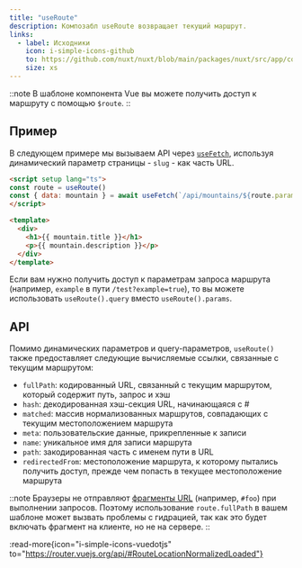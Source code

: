 ```yaml
---
title: "useRoute"
description: Композабл useRoute возвращает текущий маршрут.
links:
  - label: Исходники
    icon: i-simple-icons-github
    to: https://github.com/nuxt/nuxt/blob/main/packages/nuxt/src/app/composables/router.ts
    size: xs
---
```


::note
В шаблоне компонента Vue вы можете получить доступ к маршруту с помощью `$route`.
::

## Пример

В следующем примере мы вызываем API через [`useFetch`](/docs/api/composables/use-fetch), используя динамический параметр страницы - `slug` - как часть URL.

```html [~/pages/[slug\\].vue]
<script setup lang="ts">
const route = useRoute()
const { data: mountain } = await useFetch(`/api/mountains/${route.params.slug}`)
</script>

<template>
  <div>
    <h1>{{ mountain.title }}</h1>
    <p>{{ mountain.description }}</p>
  </div>
</template>
```

Если вам нужно получить доступ к параметрам запроса маршрута (например, `example` в пути `/test?example=true`), то вы можете использовать `useRoute().query` вместо `useRoute().params`.

## API

Помимо динамических параметров и query-параметров, `useRoute()` также предоставляет следующие вычисляемые ссылки, связанные с текущим маршрутом:

- `fullPath`: кодированный URL, связанный с текущим маршрутом, который содержит путь, запрос и хэш
- `hash`: декодированная хэш-секция URL, начинающаяся с #
- `matched`: массив нормализованных маршрутов, совпадающих с текущим местоположением маршрута
- `meta`: пользовательские данные, прикрепленные к записи
- `name`: уникальное имя для записи маршрута
- `path`: закодированная часть с именем пути в URL
- `redirectedFrom`: местоположение маршрута, к которому пытались получить доступ, прежде чем попасть в текущее местоположение маршрута

::note
Браузеры не отправляют [фрагменты URL](https://url.spec.whatwg.org/#concept-url-fragment) (например, `#foo`) при выполнении запросов. Поэтому использование `route.fullPath` в вашем шаблоне может вызвать проблемы с гидрацией, так как это будет включать фрагмент на клиенте, но не на сервере.
::

:read-more{icon="i-simple-icons-vuedotjs" to="https://router.vuejs.org/api/#RouteLocationNormalizedLoaded"}
